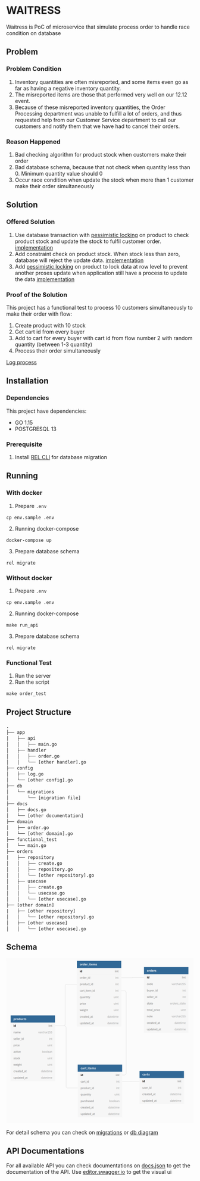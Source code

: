 # WAITRESS

Waitress is PoC of microservice that simulate process order to handle race condition on database

## Problem

### Problem Condition

1. Inventory quantities are often misreported, and some items even go as far as having a negative inventory quantity.
2. The misreported items are those that performed very well on our 12.12 event.
3. Because of these misreported inventory quantities, the Order Processing department was unable to fulfill a lot of orders, and thus
requested help from our Customer Service department to call our customers and notify them that we have had to cancel their orders.

### Reason Happened

1. Bad checking algorithm for product stock when customers make their order
2. Bad database schema, because that not check when quantity less than 0. Minimum quantity value should 0
3. Occur race condition when update the stock when more than 1 customer make their order simultaneously

## Solution

### Offered Solution

1. Use database transaction with [pessimistic locking](https://stackoverflow.com/questions/129329/optimistic-vs-pessimistic-locking) on product to check product stock and update the stock to fulfil customer order. [implementation](./orders/repository/create.go#L22-L61)
2. Add constraint check on product stock. When stock less than zero, database will reject the update data. [implementation](./db/migrations/20210815104500_create_orders.go#L19)
3. Add [pessimistic locking](https://stackoverflow.com/questions/129329/optimistic-vs-pessimistic-locking) on product to lock data at row level to prevent another proses update when application still have a process to update the data [implementation](./orders/repository/create.go#L33)

### Proof of the Solution

This project has a functional test to process 10 customers simultaneously to make their order with flow:
1. Create product with 10 stock
2. Get cart id from every buyer
3. Add to cart for every buyer with cart id from flow number 2 with random quantity (between 1-3 quantity)
4. Process their order simultaneously

[Log process](./docs/images/log-functional-test.png)

## Installation

### Dependencies

This project have dependencies:
- GO 1.15
- POSTGRESQL 13

### Prerequisite

1. Install [REL CLI](https://go-rel.github.io/migration/#running-migration) for database migration

## Running

### With docker

1. Prepare `.env`
```
cp env.sample .env
```
2. Running docker-compose
```
docker-compose up
```
3. Prepare database schema
```
rel migrate
```
### Without docker

1. Prepare `.env`
```
cp env.sample .env
```
2. Running docker-compose
```
make run_api
```
3. Prepare database schema
```
rel migrate
```

### Functional Test
1. Run the server
2. Run the script
```
make order_test
```

## Project Structure

```
.
├── app
|   ├── api
│   │   ├── main.go
│   ├── handler
│   │   ├── order.go
│   │   └── [other handler].go
├── config
│   ├── log.go
│   └── [other config].go
├── db
│   └── migrations
│       └── [migration file]
├── docs
│   ├── docs.go
│   └── [other documentation]
├── domain
│   ├── order.go
│   └── [other domain].go
├── functional_test
│   └── main.go
├── orders
|   ├── repository
│   │   ├── create.go
│   │   ├── repository.go
│   │   └── [other repository].go
│   ├── usecase
│   │   ├── create.go
│   │   └── usecase.go
│   │   └── [other usecase].go
├── [other domain]
|   ├── [other repository]
│   │   └── [other repository].go
│   ├── [other usecase]
│   │   └── [other usecase].go
```

## Schema

![db schema](./docs/images/schema.png)

For detail schema you can check on [migrations](./db/migrations) or [db diagram](https://dbdiagram.io/d/611665df2ecb310fc3ca64ee)

## API Documentations

For all available API you can check documentations on [docs.json](./docs/docs.json) to get the documentation of the API. Use [editor.swagger.io](https://editor.swagger.io/) to get the visual ui
